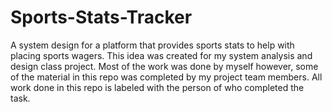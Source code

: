 # Sports-Stats-Tracker
A system design for a platform that provides sports stats to help with placing sports wagers. This idea was created for my system analysis and design class project. Most of the work was done by myself however, some of the material in this repo was completed by my project team members. All work done in this repo is labeled with the person of who completed the task.
